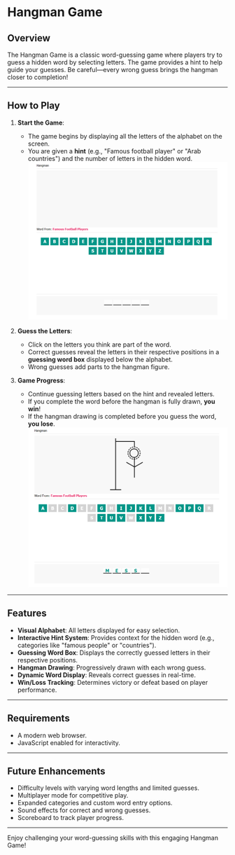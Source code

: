 # Hangman Game

## Overview
The Hangman Game is a classic word-guessing game where players try to guess a hidden word by selecting letters. The game provides a hint to help guide your guesses. Be careful—every wrong guess brings the hangman closer to completion!

---

## How to Play

1. **Start the Game**:
   - The game begins by displaying all the letters of the alphabet on the screen.
   - You are given a **hint** (e.g., "Famous football player" or "Arab countries") and the number of letters in the hidden word.
   ![Before Start the game:](start.png)
2. **Guess the Letters**:
   - Click on the letters you think are part of the word.
   - Correct guesses reveal the letters in their respective positions in a **guessing word box** displayed below the alphabet.
   - Wrong guesses add parts to the hangman figure.

3. **Game Progress**:
   - Continue guessing letters based on the hint and revealed letters.
   - If you complete the word before the hangman is fully drawn, **you win**!
   - If the hangman drawing is completed before you guess the word, **you lose**.
   ![In the Mid of the Game](mid.png)
---

## Features

- **Visual Alphabet**: All letters displayed for easy selection.
- **Interactive Hint System**: Provides context for the hidden word (e.g., categories like "famous people" or "countries").
- **Guessing Word Box**: Displays the correctly guessed letters in their respective positions.
- **Hangman Drawing**: Progressively drawn with each wrong guess.
- **Dynamic Word Display**: Reveals correct guesses in real-time.
- **Win/Loss Tracking**: Determines victory or defeat based on player performance.

---

## Requirements
- A modern web browser.
- JavaScript enabled for interactivity.

---

## Future Enhancements
- Difficulty levels with varying word lengths and limited guesses.
- Multiplayer mode for competitive play.
- Expanded categories and custom word entry options.
- Sound effects for correct and wrong guesses.
- Scoreboard to track player progress.

---

Enjoy challenging your word-guessing skills with this engaging Hangman Game!

